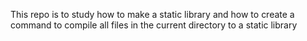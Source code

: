 
This repo is to study how to make a static library and how to create a command to 
compile all files in the current directory to a static library
